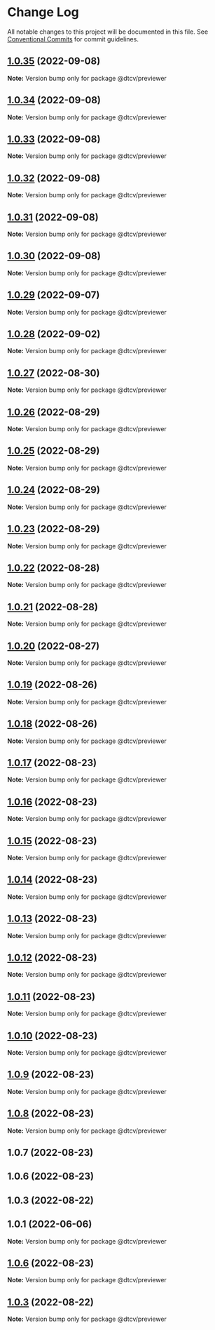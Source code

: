 # Change Log

All notable changes to this project will be documented in this file.
See [Conventional Commits](https://conventionalcommits.org) for commit guidelines.

## [1.0.35](https://github.com/paramountric/digitaltwincityviewer/compare/@dtcv/previewer@1.0.34...@dtcv/previewer@1.0.35) (2022-09-08)

**Note:** Version bump only for package @dtcv/previewer





## [1.0.34](https://github.com/paramountric/digitaltwincityviewer/compare/@dtcv/previewer@1.0.33...@dtcv/previewer@1.0.34) (2022-09-08)

**Note:** Version bump only for package @dtcv/previewer





## [1.0.33](https://github.com/paramountric/digitaltwincityviewer/compare/@dtcv/previewer@1.0.32...@dtcv/previewer@1.0.33) (2022-09-08)

**Note:** Version bump only for package @dtcv/previewer





## [1.0.32](https://github.com/paramountric/digitaltwincityviewer/compare/@dtcv/previewer@1.0.31...@dtcv/previewer@1.0.32) (2022-09-08)

**Note:** Version bump only for package @dtcv/previewer





## [1.0.31](https://github.com/paramountric/digitaltwincityviewer/compare/@dtcv/previewer@1.0.30...@dtcv/previewer@1.0.31) (2022-09-08)

**Note:** Version bump only for package @dtcv/previewer





## [1.0.30](https://github.com/paramountric/digitaltwincityviewer/compare/@dtcv/previewer@1.0.29...@dtcv/previewer@1.0.30) (2022-09-08)

**Note:** Version bump only for package @dtcv/previewer





## [1.0.29](https://github.com/paramountric/digitaltwincityviewer/compare/@dtcv/previewer@1.0.28...@dtcv/previewer@1.0.29) (2022-09-07)

**Note:** Version bump only for package @dtcv/previewer





## [1.0.28](https://github.com/paramountric/digitaltwincityviewer/compare/@dtcv/previewer@1.0.27...@dtcv/previewer@1.0.28) (2022-09-02)

**Note:** Version bump only for package @dtcv/previewer





## [1.0.27](https://github.com/paramountric/digitaltwincityviewer/compare/@dtcv/previewer@1.0.26...@dtcv/previewer@1.0.27) (2022-08-30)

**Note:** Version bump only for package @dtcv/previewer





## [1.0.26](https://github.com/paramountric/digitaltwincityviewer/compare/@dtcv/previewer@1.0.25...@dtcv/previewer@1.0.26) (2022-08-29)

**Note:** Version bump only for package @dtcv/previewer





## [1.0.25](https://github.com/paramountric/digitaltwincityviewer/compare/@dtcv/previewer@1.0.24...@dtcv/previewer@1.0.25) (2022-08-29)

**Note:** Version bump only for package @dtcv/previewer





## [1.0.24](https://github.com/paramountric/digitaltwincityviewer/compare/@dtcv/previewer@1.0.23...@dtcv/previewer@1.0.24) (2022-08-29)

**Note:** Version bump only for package @dtcv/previewer





## [1.0.23](https://github.com/paramountric/digitaltwincityviewer/compare/@dtcv/previewer@1.0.22...@dtcv/previewer@1.0.23) (2022-08-29)

**Note:** Version bump only for package @dtcv/previewer





## [1.0.22](https://github.com/paramountric/digitaltwincityviewer/compare/@dtcv/previewer@1.0.21...@dtcv/previewer@1.0.22) (2022-08-28)

**Note:** Version bump only for package @dtcv/previewer





## [1.0.21](https://github.com/paramountric/digitaltwincityviewer/compare/@dtcv/previewer@1.0.20...@dtcv/previewer@1.0.21) (2022-08-28)

**Note:** Version bump only for package @dtcv/previewer





## [1.0.20](https://github.com/paramountric/digitaltwincityviewer/compare/@dtcv/previewer@1.0.19...@dtcv/previewer@1.0.20) (2022-08-27)

**Note:** Version bump only for package @dtcv/previewer





## [1.0.19](https://github.com/paramountric/digitaltwincityviewer/compare/@dtcv/previewer@1.0.18...@dtcv/previewer@1.0.19) (2022-08-26)

**Note:** Version bump only for package @dtcv/previewer





## [1.0.18](https://github.com/paramountric/digitaltwincityviewer/compare/@dtcv/previewer@1.0.17...@dtcv/previewer@1.0.18) (2022-08-26)

**Note:** Version bump only for package @dtcv/previewer





## [1.0.17](https://github.com/paramountric/digitaltwincityviewer/compare/@dtcv/previewer@1.0.16...@dtcv/previewer@1.0.17) (2022-08-23)

**Note:** Version bump only for package @dtcv/previewer





## [1.0.16](https://github.com/paramountric/digitaltwincityviewer/compare/@dtcv/previewer@1.0.15...@dtcv/previewer@1.0.16) (2022-08-23)

**Note:** Version bump only for package @dtcv/previewer





## [1.0.15](https://github.com/paramountric/digitaltwincityviewer/compare/@dtcv/previewer@1.0.14...@dtcv/previewer@1.0.15) (2022-08-23)

**Note:** Version bump only for package @dtcv/previewer





## [1.0.14](https://github.com/paramountric/digitaltwincityviewer/compare/@dtcv/previewer@1.0.13...@dtcv/previewer@1.0.14) (2022-08-23)

**Note:** Version bump only for package @dtcv/previewer





## [1.0.13](https://github.com/paramountric/digitaltwincityviewer/compare/@dtcv/previewer@1.0.12...@dtcv/previewer@1.0.13) (2022-08-23)

**Note:** Version bump only for package @dtcv/previewer





## [1.0.12](https://github.com/paramountric/digitaltwincityviewer/compare/@dtcv/previewer@1.0.11...@dtcv/previewer@1.0.12) (2022-08-23)

**Note:** Version bump only for package @dtcv/previewer





## [1.0.11](https://github.com/paramountric/digitaltwincityviewer/compare/@dtcv/previewer@1.0.10...@dtcv/previewer@1.0.11) (2022-08-23)

**Note:** Version bump only for package @dtcv/previewer





## [1.0.10](https://github.com/paramountric/digitaltwincityviewer/compare/@dtcv/previewer@1.0.9...@dtcv/previewer@1.0.10) (2022-08-23)

**Note:** Version bump only for package @dtcv/previewer





## [1.0.9](https://github.com/paramountric/digitaltwincityviewer/compare/@dtcv/previewer@1.0.8...@dtcv/previewer@1.0.9) (2022-08-23)

**Note:** Version bump only for package @dtcv/previewer





## [1.0.8](https://github.com/paramountric/digitaltwincityviewer/compare/@dtcv/previewer@1.0.7...@dtcv/previewer@1.0.8) (2022-08-23)

**Note:** Version bump only for package @dtcv/previewer





## 1.0.7 (2022-08-23)



## 1.0.6 (2022-08-23)



## 1.0.3 (2022-08-22)



## 1.0.1 (2022-06-06)

**Note:** Version bump only for package @dtcv/previewer





## [1.0.6](https://github.com/paramountric/digitaltwincityviewer/compare/v1.0.5...v1.0.6) (2022-08-23)

**Note:** Version bump only for package @dtcv/previewer





## [1.0.3](https://github.com/paramountric/digitaltwincityviewer/compare/v1.0.2...v1.0.3) (2022-08-22)

**Note:** Version bump only for package @dtcv/previewer
